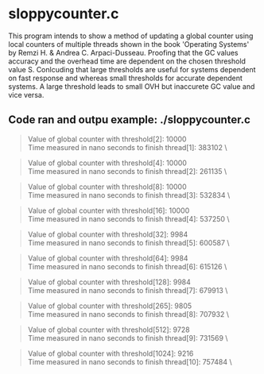 # sloppycounter.c

This program intends to show a method of updating a global counter using local counters of multiple threads shown in the book 'Operating Systems' by Remzi H. & Andrea C. Arpaci-Dusseau.
Proofing that the GC values accuracy and the overhead time are dependent on the chosen threshold value S. Conlcuding that large thresholds are useful for systems dependent on fast response and whereas small thresholds for accurate dependent systems.
A large threshold leads to small OVH but inaccurete GC value and vice versa. 

## Code ran and outpu example: ./sloppycounter.c
> Value of global counter with threshold[2]:		       10000 \
> Time measured in nano seconds to finish thread[1]:	 383102 \\

> Value of global counter with threshold[4]:		       10000 \
> Time measured in nano seconds to finish thread[2]:	 261135 \\

> Value of global counter with threshold[8]:		       10000 \
> Time measured in nano seconds to finish thread[3]:	 532834 \\

> Value of global counter with threshold[16]:		       10000 \
> Time measured in nano seconds to finish thread[4]:	 537250 \\

> Value of global counter with threshold[32]:		       9984 \
> Time measured in nano seconds to finish thread[5]:	 600587 \\

> Value of global counter with threshold[64]:		       9984 \
> Time measured in nano seconds to finish thread[6]:	 615126 \\

> Value of global counter with threshold[128]:		     9984 \
> Time measured in nano seconds to finish thread[7]:	 679913 \\

> Value of global counter with threshold[265]:		     9805 \
> Time measured in nano seconds to finish thread[8]:	 707932 \\

> Value of global counter with threshold[512]:		     9728 \
> Time measured in nano seconds to finish thread[9]:	 731569 \\

> Value of global counter with threshold[1024]:		     9216 \
> Time measured in nano seconds to finish thread[10]:	 757484 \\

